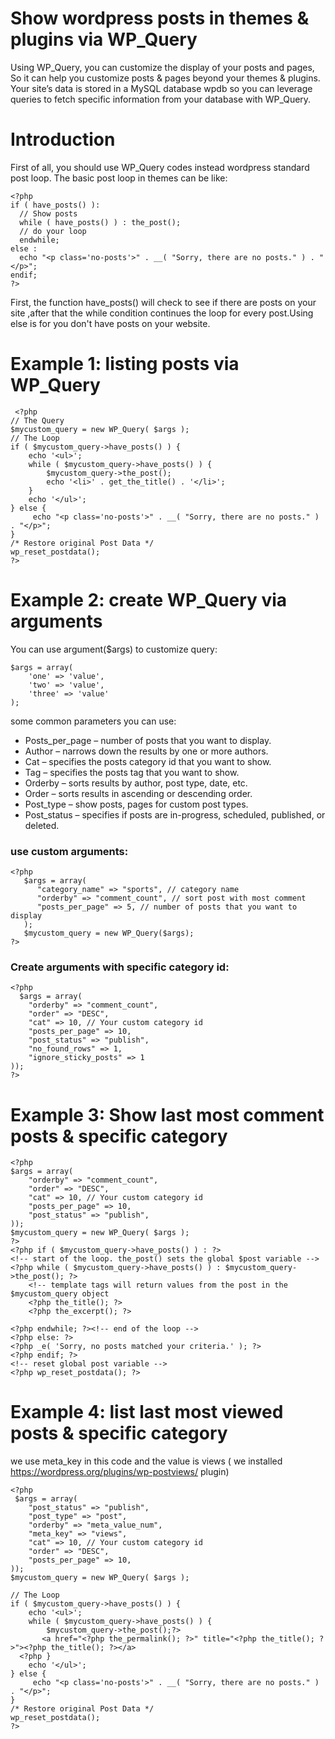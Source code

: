 # Show wordpress posts in themes & plugins via WP_Query
Using WP_Query, you can customize the display of your posts and pages, So it can help you customize posts & pages beyond your themes & plugins. Your site’s data is stored in a MySQL database wpdb so
you can leverage queries to fetch specific information from your database with WP_Query. 


# Introduction
First of all, you should use WP_Query codes instead wordpress standard post loop.
The basic post loop in themes can be like:
```
<?php
if ( have_posts() ):
  // Show posts
  while ( have_posts() ) : the_post();
  // do your loop
  endwhile;
else :
  echo "<p class='no-posts'>" . __( "Sorry, there are no posts." ) . "</p>";
endif;
?>
```
 First, the function have_posts() will check to see if there are posts on your site ,after that the while condition continues the loop for every post.Using else is for you don't have posts on your website.
 
 
 # Example 1: listing posts via WP_Query
```
 <?php
// The Query
$mycustom_query = new WP_Query( $args );
// The Loop
if ( $mycustom_query->have_posts() ) {
    echo '<ul>';
    while ( $mycustom_query->have_posts() ) {
        $mycustom_query->the_post();
        echo '<li>' . get_the_title() . '</li>';
    }
    echo '</ul>';
} else {
     echo "<p class='no-posts'>" . __( "Sorry, there are no posts." ) . "</p>";
}
/* Restore original Post Data */
wp_reset_postdata();
?>
```
 # Example 2: create WP_Query via arguments
 
 You can use argument($args) to customize query:
``` 
$args = array(
    'one' => 'value',
    'two' => 'value',
    'three' => 'value'
);
```
some common parameters you can use:

- Posts_per_page – number of posts that you want to display.
- Author – narrows down the results by one or more authors.
- Cat – specifies the posts category id that you want to show.
- Tag – specifies the posts tag that you want to show.
- Orderby – sorts results by author, post type, date, etc.
- Order – sorts results in ascending or descending order.
- Post_type – show posts, pages for custom post types.
- Post_status – specifies if posts are in-progress, scheduled, published, or deleted.

### use custom arguments:
```
<?php  
   $args = array(
      "category_name" => "sports", // category name
      "orderby" => "comment_count", // sort post with most comment 
      "posts_per_page" => 5, // number of posts that you want to display
   );
   $mycustom_query = new WP_Query($args);
?>
```
### Create arguments with specific category id:
```
<?php
  $args = array(
    "orderby" => "comment_count", 
    "order" => "DESC", 
    "cat" => 10, // Your custom category id
    "posts_per_page" => 10, 
    "post_status" => "publish", 
    "no_found_rows" => 1, 
    "ignore_sticky_posts" => 1 
));
?>
```

# Example 3: Show last most comment posts & specific category
```
<?php
$args = array(
    "orderby" => "comment_count", 
    "order" => "DESC", 
    "cat" => 10, // Your custom category id
    "posts_per_page" => 10, 
    "post_status" => "publish", 
));
$mycustom_query = new WP_Query( $args );
?>
<?php if ( $mycustom_query->have_posts() ) : ?>
<!-- start of the loop. the_post() sets the global $post variable -->
<?php while ( $mycustom_query->have_posts() ) : $mycustom_query->the_post(); ?>
    <!-- template tags will return values from the post in the $mycustom_query object
    <?php the_title(); ?>
    <?php the_excerpt(); ?>

<?php endwhile; ?><!-- end of the loop -->
<?php else: ?>
<?php _e( 'Sorry, no posts matched your criteria.' ); ?>
<?php endif; ?>
<!-- reset global post variable -->
<?php wp_reset_postdata(); ?>
```

# Example 4: list last most viewed posts & specific category

we use meta_key in this code and the value is views ( we installed https://wordpress.org/plugins/wp-postviews/ plugin)
```
<?php
 $args = array(
    "post_status" => "publish", 
    "post_type" => "post", 
    "orderby" => "meta_value_num",
    "meta_key" => "views",
    "cat" => 10, // Your custom category id
    "order" => "DESC",
    "posts_per_page" => 10, 
));
$mycustom_query = new WP_Query( $args );

// The Loop
if ( $mycustom_query->have_posts() ) {
    echo '<ul>';
    while ( $mycustom_query->have_posts() ) {
        $mycustom_query->the_post();?>
       <a href="<?php the_permalink(); ?>" title="<?php the_title(); ?>"><?php the_title(); ?></a>
  <?php }
    echo '</ul>';
} else {
     echo "<p class='no-posts'>" . __( "Sorry, there are no posts." ) . "</p>";
}
/* Restore original Post Data */
wp_reset_postdata();
?>
```
